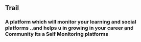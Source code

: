 ## Trail
### A platform which will monitor your learning and social platforms ..and helps u in growing in your career and Community its a Self Monitoring platforms
